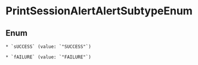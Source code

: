 
# PrintSessionAlertAlertSubtypeEnum

## Enum


    * `sUCCESS` (value: `"SUCCESS"`)

    * `fAILURE` (value: `"FAILURE"`)



